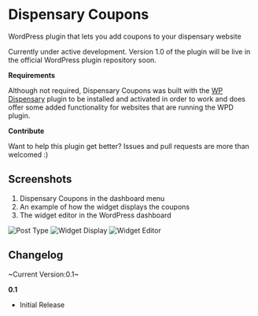 # Dispensary Coupons
WordPress plugin that lets you add coupons to your dispensary website

Currently under active development. Version 1.0 of the plugin will be live in the official WordPress plugin repository soon.

**Requirements**

Although not required, Dispensary Coupons was built with the [WP Dispensary](http://www.wpdispensary.com) plugin to be installed and activated in order to work and does offer some added functionality for websites that are running the WPD plugin.

**Contribute**

Want to help this plugin get better? Issues and pull requests are more than welcomed :)

## Screenshots

1. Dispensary Coupons in the dashboard menu
2. An example of how the widget displays the coupons
3. The widget editor in the WordPress dashboard

![Post Type](http://www.robertdevore.com/wp-content/uploads/2016/03/dispensary-coupons-3.jpg)
![Widget Display](http://www.robertdevore.com/wp-content/uploads/2016/03/dispensary-coupons-1.jpg)
![Widget Editor](http://www.robertdevore.com/wp-content/uploads/2016/03/dispensary-coupons-2.jpg)

## Changelog

~Current Version:0.1~

**0.1**

* Initial Release